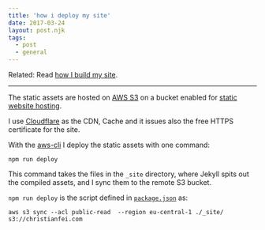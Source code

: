 ```yaml
---
title: 'how i deploy my site'
date: 2017-03-24
layout: post.njk
tags:
  - post
  - general
---
```


Related: Read [how I build my site](/posts/how-i-build-my-site/).

---

The static assets are hosted on [AWS S3](https://aws.amazon.com/s3/) on a bucket enabled for [static website hosting](http://docs.aws.amazon.com/AmazonS3/latest/dev/WebsiteHosting.html).

I use [Cloudflare](https://www.cloudflare.com/) as the CDN, Cache and it issues also the free HTTPS certificate for the site.

With the [aws-cli](https://github.com/aws/aws-cli) I deploy the static assets with one command:

```
npm run deploy
```

This command takes the files in the `_site` directory, where Jekyll spits out the compiled assets, and I sync them to the remote S3 bucket.

`npm run deploy` is the script defined in [`package.json`](https://github.com/christian-fei/christian-fei.github.io/tree/master/package.json) as:

```
aws s3 sync --acl public-read  --region eu-central-1 ./_site/ s3://christianfei.com
```
